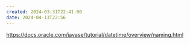 ```yaml
---
created: 2024-03-31T22:41:00
date: 2024-04-13T22:56
---
```

https://docs.oracle.com/javase/tutorial/datetime/overview/naming.html